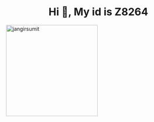 <h1 align="center">Hi 👋, My id is Z8264</h1>

<p algin="center">
  <img src="https://github-readme-stats.vercel.app/api?username=z8264&show_icons=true&locale=en" alt="jangirsumit" height="250" />
</p>
